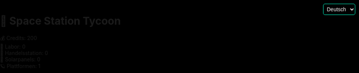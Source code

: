 <!DOCTYPE html>
<html lang="de">
<head>
  <meta charset="UTF-8" />
  <meta name="viewport" content="width=device-width, initial-scale=1, maximum-scale=1, user-scalable=no" />
  <title>Space Station Tycoon 3D</title>
  <style>
    html, body {
      margin: 0;
      padding: 0;
      overflow: hidden;
      touch-action: none;
      -webkit-user-select: none;
      user-select: none;
      -webkit-tap-highlight-color: transparent;
      background-color: #000;
    }

    #ui {
      position: fixed;
      top: 10px;
      left: 10px;
      background: rgba(0, 0, 0, 0.75);
      padding: 15px;
      border-radius: 10px;
      box-shadow: 0 0 10px #00ffcc;
      z-index: 10;
      color: white;
      font-family: Arial, sans-serif;
      width: 90vw;
      max-width: 300px;
      font-size: 1.2em;
    }

    #languageSelect {
      position: fixed;
      top: 10px;
      right: 10px;
      z-index: 11;
      font-size: 1em;
      background: rgba(0, 0, 0, 0.7);
      color: white;
      border: 1px solid #00ffcc;
      border-radius: 5px;
      padding: 5px;
    }

    canvas {
      display: block;
    }
  </style>
</head>
<body>
  <select id="languageSelect">
    <option value="de">Deutsch</option>
    <option value="en">English</option>
    <option value="fr">Français</option>
    <option value="es">Español</option>
  </select>

  <div id="ui">
    <h1 id="title">🚀 Space Station Tycoon</h1>
    <div>💰 <span id="labelCredits">Credits</span>: <span id="credits">200</span></div>
    <div>🔬 <span id="labelLabor">Labor</span>: <span id="labor">0</span></div>
    <div>🏪 <span id="labelHandel">Handelsstation</span>: <span id="handel">0</span></div>
    <div>🔋 <span id="labelSolar">Solarpanels</span>: <span id="solar">0</span></div>
    <div>🪐 <span id="labelPlatform">Plattformen</span>: <span id="platform">1</span></div>
  </div>

  <script src="https://cdn.jsdelivr.net/npm/three@0.152.2/build/three.min.js"></script>
  <script>
    const scene = new THREE.Scene();
    scene.background = new THREE.Color(0x111111);

    const camera = new THREE.PerspectiveCamera(75, window.innerWidth / window.innerHeight, 0.1, 1000);
    camera.position.set(0, 20, 30);

    const renderer = new THREE.WebGLRenderer({ antialias: true });
    renderer.setSize(window.innerWidth, window.innerHeight);
    document.body.appendChild(renderer.domElement);

    const platformGeo = new THREE.PlaneGeometry(100, 100);
    const platformMat = new THREE.MeshStandardMaterial({ color: 0x888888 });
    const platform = new THREE.Mesh(platformGeo, platformMat);
    platform.rotation.x = -Math.PI / 2;
    scene.add(platform);

    const light = new THREE.DirectionalLight(0xffffff, 1);
    light.position.set(10, 30, 10);
    scene.add(light);
    scene.add(new THREE.AmbientLight(0x404040));

    const playerGeo = new THREE.BoxGeometry(1, 2, 1);
    const playerMat = new THREE.MeshStandardMaterial({ color: 0xff5500 });
    const player = new THREE.Mesh(playerGeo, playerMat);
    player.position.y = 1;
    scene.add(player);

    const keys = {};
    document.addEventListener('keydown', e => keys[e.key.toLowerCase()] = true);
    document.addEventListener('keyup', e => keys[e.key.toLowerCase()] = false);

    let velocityY = 0;
    let isOnGround = true;

    function movePlayer() {
      const speed = 0.3;
      if(keys['w']) player.position.z -= speed;
      if(keys['s']) player.position.z += speed;
      if(keys['a']) player.position.x -= speed;
      if(keys['d']) player.position.x += speed;

      if(keys[' '] && isOnGround) {
        velocityY = 0.15;
        isOnGround = false;
      }

      player.position.y += velocityY;
      velocityY -= 0.01;

      if(player.position.y <= 1) {
        player.position.y = 1;
        velocityY = 0;
        isOnGround = true;
      }
    }

    const uiFields = ['credits', 'labor', 'handel', 'solar', 'platform'];
    const state = { credits: 200, labor: 0, handel: 0, solar: 0, platform: 1 };

    const translations = {
      de: { title: '🚀 Space Station Tycoon', credits: 'Credits', labor: 'Labor', handel: 'Handelsstation', solar: 'Solarpanels', platform: 'Plattformen' },
      en: { title: '🚀 Space Station Tycoon', credits: 'Credits', labor: 'Lab', handel: 'Trade Hub', solar: 'Solar Panels', platform: 'Platforms' },
      fr: { title: '🚀 Tycoon de Station Spatiale', credits: 'Crédits', labor: 'Laboratoire', handel: 'Centre Commercial', solar: 'Panneaux Solaires', platform: 'Plates-formes' },
      es: { title: '🚀 Magnate de la Estación Espacial', credits: 'Créditos', labor: 'Laboratorio', handel: 'Centro Comercial', solar: 'Paneles Solares', platform: 'Plataformas' }
    };

    function updateUI() {
      uiFields.forEach(id => {
        const el = document.getElementById(id);
        if (el) el.innerText = state[id];
      });
    }

    function setLanguage(lang) {
      const t = translations[lang] || translations['de'];
      document.getElementById('title').innerText = t.title;
      document.getElementById('labelCredits').innerText = t.credits;
      document.getElementById('labelLabor').innerText = t.labor;
      document.getElementById('labelHandel').innerText = t.handel;
      document.getElementById('labelSolar').innerText = t.solar;
      document.getElementById('labelPlatform').innerText = t.platform;
    }

    document.getElementById('languageSelect').addEventListener('change', (e) => {
      setLanguage(e.target.value);
    });

    setInterval(() => {
      state.credits += state.solar * 100 + state.labor * 50 + state.handel * 150;
      updateUI();
    }, 1000);

    function animate() {
      requestAnimationFrame(animate);
      movePlayer();
      renderer.render(scene, camera);
    }

    animate();
    updateUI();
    setLanguage('de');

    window.addEventListener('resize', () => {
      camera.aspect = window.innerWidth / window.innerHeight;
      camera.updateProjectionMatrix();
      renderer.setSize(window.innerWidth, window.innerHeight);
    });
  </script>
</body>
</html>
